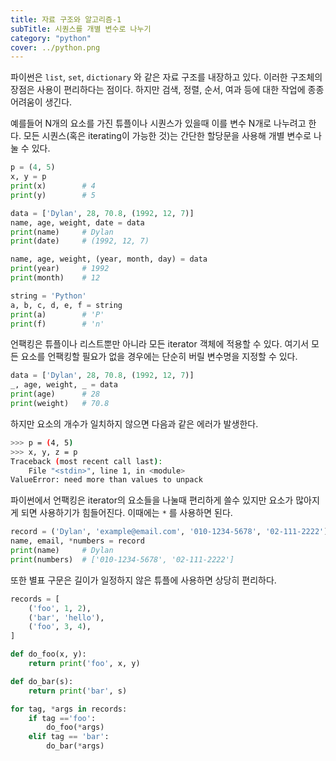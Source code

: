 ```yaml
---
title: 자료 구조와 알고리즘-1
subTitle: 시퀀스를 개별 변수로 나누기
category: "python"
cover: ../python.png
---
```


파이썬은 `list`, `set`, `dictionary` 와 같은 자료 구조를 내장하고 있다. 이러한 구조체의 장점은 사용이 편리하다는 점이다. 하지만 검색, 정렬, 순서, 여과 등에 대한 작업에 종종 어려움이 생긴다.

예를들어 N개의 요소를 가진 튜플이나 시퀀스가 있을때 이를 변수 N개로 나누려고 한다. 모든 시퀀스(혹은 iterating이 가능한 것)는 간단한 할당문을 사용해 개별 변수로 나눌 수 있다.

```python
p = (4, 5)
x, y = p
print(x)        # 4
print(y)        # 5

data = ['Dylan', 28, 70.8, (1992, 12, 7)]
name, age, weight, date = data
print(name)     # Dylan
print(date)     # (1992, 12, 7)

name, age, weight, (year, month, day) = data
print(year)     # 1992
print(month)    # 12

string = 'Python'
a, b, c, d, e, f = string
print(a)        # 'P'
print(f)        # 'n'
```
언팩킹은 튜플이나 리스트뿐만 아니라 모든 iterator 객체에 적용할 수 있다. 여기서 모든 요소를 언팩킹할 필요가 없을 경우에는 단순히 버릴 변수명을 지정할 수 있다.
```python
data = ['Dylan', 28, 70.8, (1992, 12, 7)]
_, age, weight, _ = data
print(age)      # 28
print(weight)   # 70.8
```

하지만 요소의 개수가 일치하지 않으면 다음과 같은 에러가 발생한다.
```bash
>>> p = (4, 5)
>>> x, y, z = p
Traceback (most recent call last):
    File "<stdin>", line 1, in <module>
ValueError: need more than values to unpack
```

파이썬에서 언팩킹은 iterator의 요소들을 나눌때 편리하게 쓸수 있지만 요소가 많아지게 되면 사용하기가 힘들어진다. 이때에는 `*` 를 사용하면 된다.
```python
record = ('Dylan', 'example@email.com', '010-1234-5678', '02-111-2222')
name, email, *numbers = record
print(name)     # Dylan
print(numbers)  # ['010-1234-5678', '02-111-2222']
```
또한 별표 구문은 길이가 일정하지 않은 튜플에 사용하면 상당히 편리하다.
```python
records = [
    ('foo', 1, 2),
    ('bar', 'hello'),
    ('foo', 3, 4),
]

def do_foo(x, y):
    return print('foo', x, y)

def do_bar(s):
    return print('bar', s)

for tag, *args in records:
    if tag =='foo':
        do_foo(*args)
    elif tag == 'bar':
        do_bar(*args)
```
